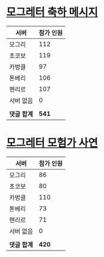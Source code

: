 # [모그레터 축하 메시지](./Event250701_v7_2_10th_moogleletter0.md)

|서버|참가 인원|
|-|-|
|모그리|112|
|초코보|119|
|카벙클|97|
|톤베리|106|
|펜리르|107|
|서버 없음|0|
|||
|**댓글 합계**|**541**|


# [모그레터 모험가 사연](./Event250701_v7_2_10th_moogleletter1.md)

|서버|참가 인원|
|-|-|
|모그리|86|
|초코보|80|
|카벙클|110|
|톤베리|73|
|펜리르|71|
|서버 없음|0|
|||
|**댓글 합계**|**420**|



